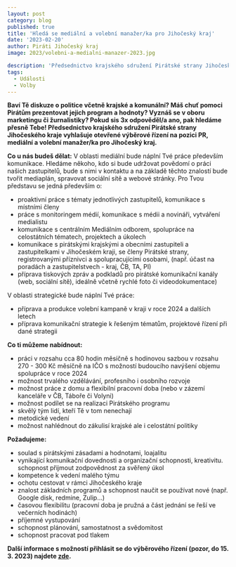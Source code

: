 ```yaml
---
layout: post
category: blog
published: true
title: 'Hledá se mediální a volební manažer/ka pro Jihočeský kraj'
date: '2023-02-20'
author: Piráti Jihočeský kraj
image: 2023/volebni-a-medialni-manazer-2023.jpg

description: 'Předsednictvo krajského sdružení Pirátské strany Jihočeského kraje vyhlašuje otevřené výběrové řízení na pozici PR, mediální a volební manažer/ka pro Jihočeský kraj.'
tags:
  - Události
  - Volby
---
```

**Baví Tě diskuze o politice včetně krajské a komunální? Máš chuť pomoci Pirátům prezentovat jejich program a hodnoty? Vyznáš se v oboru marketingu či žurnalistiky? Pokud sis 3x odpověděl/a ano, pak hledáme přesně Tebe! Předsednictvo krajského sdružení Pirátské strany Jihočeského kraje vyhlašuje otevřené výběrové řízení na pozici PR, mediální a volební manažer/ka pro Jihočeský kraj.**

**Co u nás budeš dělat:**
V oblasti mediální bude náplní Tvé práce především komunikace. Hledáme někoho, kdo si bude udržovat povědomí o práci našich zastupitelů, bude s nimi v kontaktu a na základě těchto znalostí bude tvořit mediaplán, spravovat sociální sítě a webové stránky. Pro Tvou představu se jedná především o:
  - proaktivní práce s tématy jednotlivých zastupitelů, komunikace s místními členy
  - práce s monitoringem médií, komunikace s médii a novináři, vytváření medialistu
  - komunikace s centrálním Mediálním odborem, spolupráce na celostátních tématech, projektech a úkolech
  - komunikace s pirátskými krajskými a obecními zastupiteli a zastupitelkami v Jihočeském kraji, se členy Pirátské strany, registrovanými příznivci a spolupracujícími osobami, (např. účast na poradách a zastupitelstvech - kraj, ČB, TA, PI)
  - příprava tiskových zpráv a podkladů pro pirátské komunikační kanály (web, sociální sítě), ideálně včetně rychlé foto či videodokumentace)

V oblasti strategické bude náplní Tvé práce:
  - příprava a produkce volební kampaně v kraji v roce 2024 a dalších letech
  - příprava komunikační strategie k řešeným tématům, projektové řízení při dané strategii

**Co ti můžeme nabídnout:**
  - práci v rozsahu cca 80 hodin měsíčně s hodinovou sazbou v rozsahu 270 - 300 Kč měsíčně na IČO s možností budoucího navýšení objemu spolupráce v roce 2024
  - možnost trvalého vzdělávání, profesního i osobního rozvoje
  - možnost práce z domu a flexibilní pracovní doba (nebo v zázemí kanceláře v ČB, Táboře či Volyni)
  - možnost podílet se na realizaci Pirátského programu
  - skvělý tým lidí, kteří Tě v tom nenechají
  - metodické vedení
  - možnost nahlédnout do zákulisí krajské ale i celostátní politiky

**Požadujeme:**
  - soulad s pirátskými zásadami a hodnotami, loajalitu
  - vynikající komunikační dovednosti a organizační schopnosti, kreativitu. schopnost přijmout zodpovědnost za svěřený úkol
  - kompetence k vedení malého týmu
  - ochotu cestovat v rámci Jihočeského kraje
  - znalost základních programů a schopnost naučit se používat nové (např. Google disk, redmine, Zulip…)
  - časovou flexibilitu (pracovní doba je pružná a část jednání se řeší ve večerních hodinách)
  - příjemné vystupování
  - schopnost plánování, samostatnost a svědomitost
  - schopnost pracovat pod tlakem

**Další informace s možností přihlásit se do výběrového řízení (pozor, do 15. 3. 2023) najdete [zde](https://forum.pirati.cz/viewtopic.php?t=63816).**
